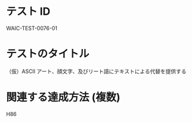 # テスト ID

WAIC-TEST-0076-01

# テストのタイトル

（仮）ASCII アート、顔文字、及びリート語にテキストによる代替を提供する

# 関連する達成方法 (複数)

H86
